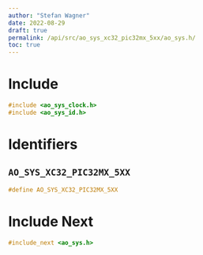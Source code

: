 ```yaml
---
author: "Stefan Wagner"
date: 2022-08-29
draft: true
permalink: /api/src/ao_sys_xc32_pic32mx_5xx/ao_sys.h/
toc: true
---
```


# Include

```c
#include <ao_sys_clock.h>
#include <ao_sys_id.h>
```

# Identifiers

## `AO_SYS_XC32_PIC32MX_5XX`

```c
#define AO_SYS_XC32_PIC32MX_5XX
```

# Include Next

```c
#include_next <ao_sys.h>
```
